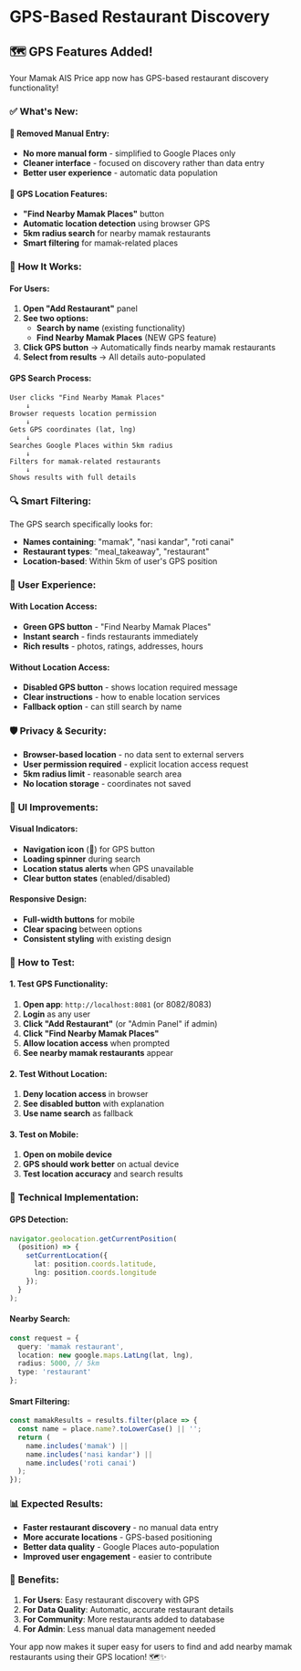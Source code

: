# GPS-Based Restaurant Discovery

## 🗺️ **GPS Features Added!**

Your Mamak AIS Price app now has GPS-based restaurant discovery functionality!

### ✅ **What's New:**

#### **🚫 Removed Manual Entry:**
- **No more manual form** - simplified to Google Places only
- **Cleaner interface** - focused on discovery rather than data entry
- **Better user experience** - automatic data population

#### **📍 GPS Location Features:**
- **"Find Nearby Mamak Places"** button
- **Automatic location detection** using browser GPS
- **5km radius search** for nearby mamak restaurants
- **Smart filtering** for mamak-related places

### 🎯 **How It Works:**

#### **For Users:**
1. **Open "Add Restaurant"** panel
2. **See two options:**
   - **Search by name** (existing functionality)
   - **Find Nearby Mamak Places** (NEW GPS feature)
3. **Click GPS button** → Automatically finds nearby mamak restaurants
4. **Select from results** → All details auto-populated

#### **GPS Search Process:**
```
User clicks "Find Nearby Mamak Places"
    ↓
Browser requests location permission
    ↓
Gets GPS coordinates (lat, lng)
    ↓
Searches Google Places within 5km radius
    ↓
Filters for mamak-related restaurants
    ↓
Shows results with full details
```

### 🔍 **Smart Filtering:**

The GPS search specifically looks for:
- **Names containing**: "mamak", "nasi kandar", "roti canai"
- **Restaurant types**: "meal_takeaway", "restaurant"
- **Location-based**: Within 5km of user's GPS position

### 📱 **User Experience:**

#### **With Location Access:**
- **Green GPS button** - "Find Nearby Mamak Places"
- **Instant search** - finds restaurants immediately
- **Rich results** - photos, ratings, addresses, hours

#### **Without Location Access:**
- **Disabled GPS button** - shows location required message
- **Clear instructions** - how to enable location services
- **Fallback option** - can still search by name

### 🛡️ **Privacy & Security:**

- **Browser-based location** - no data sent to external servers
- **User permission required** - explicit location access request
- **5km radius limit** - reasonable search area
- **No location storage** - coordinates not saved

### 🎨 **UI Improvements:**

#### **Visual Indicators:**
- **Navigation icon** (🧭) for GPS button
- **Loading spinner** during search
- **Location status alerts** when GPS unavailable
- **Clear button states** (enabled/disabled)

#### **Responsive Design:**
- **Full-width buttons** for mobile
- **Clear spacing** between options
- **Consistent styling** with existing design

### 🚀 **How to Test:**

#### **1. Test GPS Functionality:**
1. **Open app**: `http://localhost:8081` (or 8082/8083)
2. **Login** as any user
3. **Click "Add Restaurant"** (or "Admin Panel" if admin)
4. **Click "Find Nearby Mamak Places"**
5. **Allow location access** when prompted
6. **See nearby mamak restaurants** appear

#### **2. Test Without Location:**
1. **Deny location access** in browser
2. **See disabled button** with explanation
3. **Use name search** as fallback

#### **3. Test on Mobile:**
1. **Open on mobile device**
2. **GPS should work better** on actual device
3. **Test location accuracy** and search results

### 🔧 **Technical Implementation:**

#### **GPS Detection:**
```typescript
navigator.geolocation.getCurrentPosition(
  (position) => {
    setCurrentLocation({
      lat: position.coords.latitude,
      lng: position.coords.longitude
    });
  }
);
```

#### **Nearby Search:**
```typescript
const request = {
  query: 'mamak restaurant',
  location: new google.maps.LatLng(lat, lng),
  radius: 5000, // 5km
  type: 'restaurant'
};
```

#### **Smart Filtering:**
```typescript
const mamakResults = results.filter(place => {
  const name = place.name?.toLowerCase() || '';
  return (
    name.includes('mamak') ||
    name.includes('nasi kandar') ||
    name.includes('roti canai')
  );
});
```

### 📊 **Expected Results:**

- **Faster restaurant discovery** - no manual data entry
- **More accurate locations** - GPS-based positioning
- **Better data quality** - Google Places auto-population
- **Improved user engagement** - easier to contribute

### 🎉 **Benefits:**

1. **For Users**: Easy restaurant discovery with GPS
2. **For Data Quality**: Automatic, accurate restaurant details
3. **For Community**: More restaurants added to database
4. **For Admin**: Less manual data management needed

Your app now makes it super easy for users to find and add nearby mamak restaurants using their GPS location! 🗺️✨
